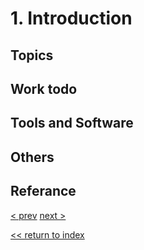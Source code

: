 # 1. Introduction

## Topics
## Work todo
## Tools and Software
## Others
## Referance 

[< prev](../README.md)   [next >](./2nd-doc.md)

[<< return to index](../README.md)
